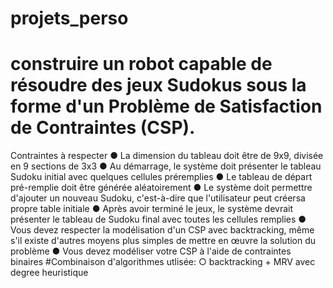 # projets_perso
# construire un robot capable de résoudre des jeux Sudokus sous la forme d'un Problème de Satisfaction de Contraintes (CSP).
Contraintes à respecter
  ● La dimension du tableau doit être de 9x9, divisée en 9 sections de 3x3
  ● Au démarrage, le système doit présenter le tableau Sudoku initial avec quelques cellules préremplies
  ● Le tableau de départ pré-remplie doit être générée aléatoirement
  ● Le système doit permettre d'ajouter un nouveau Sudoku, c'est-à-dire que l'utilisateur peut créersa propre table initiale
  ● Après avoir terminé le jeux, le système devrait présenter le tableau de Sudoku final avec toutes les cellules remplies
  ● Vous devez respecter la modélisation d'un CSP avec backtracking, même s'il existe d'autres moyens plus simples de mettre en œuvre la solution du problème
  ● Vous devez modéliser votre CSP à l'aide de contraintes binaires
#Combinaison d'algorithmes utlisée:
○ backtracking + MRV avec degree heuristique
